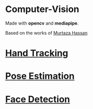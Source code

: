 # Computer-Vision
Made with **opencv** and **mediapipe**.  

Based on the works of [Murtaza Hassan](https://www.youtube.com/watch?v=01sAkU_NvOY&t=2s&ab_channel=freeCodeCamp.org "Advanced Computer Vision with Python")

# [Hand Tracking](./HandTracking)

# [Pose Estimation](./PoseEstimation)

# [Face Detection](./FaceDetection)
